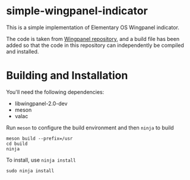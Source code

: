 # simple-wingpanel-indicator

This is a simple implementation of Elementary OS Wingpanel indicator.

The code is taken from [Wingpanel repository](https://github.com/elementary/wingpanel/tree/master/sample), and a build file has been added so that the code in this repository can independently be compiled and installed.

# Building and Installation

You'll need the following dependencies:

* libwingpanel-2.0-dev
* meson
* valac

Run `meson` to configure the build environment and then `ninja` to build

    meson build --prefix=/usr
    cd build
    ninja

To install, use `ninja install`

    sudo ninja install
